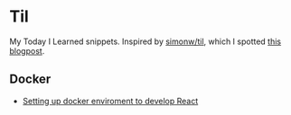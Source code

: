 # Til

My Today I Learned snippets. Inspired by [simonw/til](https://github.com/simonw/til), which I spotted [this blogpost](https://simonwillison.net/2020/Jul/10/self-updating-profile-readme/).

## Docker
- [Setting up docker enviroment to develop React]()